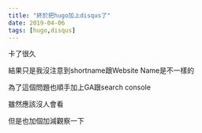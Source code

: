 ```yaml
---
title: "終於把hugo加上disqus了"
date: 2019-04-06
tags: [hugo,disqus]
---
```


卡了很久

結果只是我沒注意到shortname跟Website Name是不一樣的

為了這個問題也順手加上GA跟search console

雖然應該沒人會看

但是也加個加減觀察一下